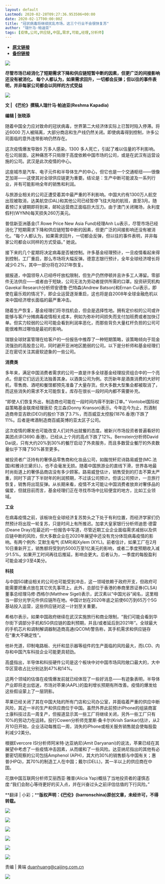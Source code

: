 ```yaml
---
layout: default
Lastmod: 2020-02-28T09:27:36.953506+00:00
date: 2020-02-17T00:00:00Z
title: "冠状病毒将继续扰乱市场，这三个行业不会很快复苏"
author: "瑞什马·帕迪亚"
tags: [疫情,公司,供应链,中国,需求,可能,经理,分析师]
---
```


* [**原文链接**](http://mp.weixin.qq.com/s?__biz=MzI0MjU2NTA1Mg==&mid=2247494724&idx=3&sn=61b4a3b6e60e27aeeab619509378fb7a&chksm=e978c697de0f4f81221bd100ac16223ea41537862916012238d74f703b5d1bdc0e1292875b39#rd)
* [**备份链接**](http://archive.today/un0ED)


![](/images/post/5320e632b3814c1cb75f304392fde952.jpg)

**尽管市场已经消化了短期需求下降和供应链短暂中断的因素，但更广泛的间接影响还没有被消化。 每个人都认为，如果需求回升，一切都会反弹；但以往的事件表明，并非每家公司都会以同样的方式受益**  

  

![](/images/post/8c17fe9bcd5a244d9b9019361d97a84d.jpg)

**********文 | 《巴伦》撰稿人瑞什马·帕迪亚(Reshma Kapadia)**********

**********编辑 | 张晓添**********

随着中国全力应对致命的冠状病毒，世界第二大经济体实际上已暂时陷入停滞。将近6000 万人被隔离，大部分商店和生产线仍然关闭。即使病毒得到控制，许多公司面临的意外连带影响仍然存在。

这次疫情爆发导致6 万多人感染，1300 多人死亡，引起了难以估量的不利影响。在公司层面，这种痛苦不只局限于高度依赖中国市场的公司，或是在武汉有运营设施的公司。武汉是此次疫情的中心。

这座城市是汽车、电子元件和半导体生产的中心，但它也是一个交通枢纽——很像芝加哥——这使其对全球供应链更为重要。结论是：生产中断可能波及一系列行业，并有可能影响全年的销售和利润。

与旅游业相关的公司正遭受着其中最严重的不利影响。中国大约有1300万人航空出现被取消，达美航空(DAL)和其他公司已经暂停飞往大陆的航班，直至3月。随着预订关键期即将到来，邮轮运营商正面临巨大压力。由于澳门关闭赌场，永利度假村(WYNN)每天损失260万美元。

普信新亚洲基金(T.Rowe Price New Asia Fund)经理Anh Lu表示，尽管市场已经消化了短期需求下降和供应链短暂中断的因素，但更广泛的间接影响还没有被消化。“每个人都认为，如果需求回升，一切都会反弹，但以往的事件表明，并非每家公司都会以同样的方式受益。” 她说。

接下来的几个星期将决定病毒是否被控制。许多基金经理预计，一旦疫情看起来得到控制，工厂重启，那么市场将大幅反弹。德意志银行预计，全年全球经济增长将减少0.2%，其中一部分将在2021年恢复。

据报道，中国领导人已经呼吁放松限制，但生产仍然停顿并且许多工人滞留。零部件无法供应——或者由于短缺，公司无法为劳动者提供所需的口罩。投资研究机构Gavekal Research分析师安德鲁·巴特森(Andrew Batson)和Ernan Cui表示，即使在最乐观的情况下，即企业运营逐渐重启，这也将是自2008年全球金融危机以来中国经济增长面临的最严重冲击。

随着生产恢复，基金经理们将寻找机会，但会是选择性地。拥有定价权的公司或许能够与客户分摊病毒疫情相关成本，例如为弥补时间损失而支付加班费或者加快订单。但实力较弱的公司可能会看到利润率恶化，而那些背负大量杠杆负担的公司可能很难熬过哪怕是最初的影响。

瑞银全球财富管理在给客户的一份报告中推荐了一种短期策略，该策略倾向于现金流强劲的高股息公司，同时避开亚洲地区脆弱的公司。以下是分析师和基金经理们正在密切关注其疲软迹象的一些公司。

**消费类**

多年来，满足中国消费者需求的公司一直是许多全球基金经理投资组合中的一个亮点。但是它们远远无法独善其身。以酒类公司为例。农历新年是酒类消费的大好时机，零售商、酒吧和餐馆都预先准备了大量存货。但大多数大型集会都被取消了，而这些消失的需求不太可能恢复。库存在很长一段时间内都不需要补充。  

“即使人们恢复外出，制造商也可能在一段时间内得不到新订单。” Vontobel国际权益策略基金联席经理唐尼·克兰森(Donny Kranson)表示。今年迄今为止，烈酒制造商帝亚吉欧(DEO)的股价下跌了3.7%，而百威亚太控股(1876.香港)下跌了11%。后者是啤酒制造商百威英博的亚太区子公司。

这次疫情的爆发也可能改变人们对外出就餐的态度。被新兴市场投资者普遍看好的美团点评(3690.香港)，已经从上个月的高点下跌了12%。Bernstein分析师David Dai说，只有大约20%到30%的餐厅启动了外卖服务，而且多数营业餐厅的外卖数量似乎下降了50%甚至更多。

被投资者广泛持有的奢侈品零售商和化妆品公司，如酩悦轩尼诗路易威登(MC.法国)和雅诗兰黛(EL)，也不会毫发无损。随着中国旅游业的直线下滑，世界各地最时尚街道上的奢侈品商店没有多少顾客。路易威登估计，销售受到的打击不算太严重，同时下调了下半财年的利润预期，不过该公司预计。但该公司预计，一旦旅行恢复，销售将出现反弹。从长期来看，疫情不太可能让中国消费者放弃对奢侈品的偏爱，但就目前而言，基金经理们正在寻找市场中比较便宜的地方，比如工业领域。

**工业**

在病毒疫情之前，该板块在全球经济复苏势头之下处于有利位置，而经济学家们仍然预计将出现一轮复苏，只是时间上有所推迟。加拿大皇家银行分析师迪恩·德雷(Deane Dray)在最近的一份报告中写道，尽管近期工业企业面临需求减弱以及供应链中断的风险，但大多数企业在2020年展望中还没有充分体现病毒疫情的影响。有两个例外: 艾默生电气 (EMR)和Xylem (XYL)。前者估计，如果工厂在2月10日重新开工，销售额将受到约5000万至1亿美元的影响，或者二季度预期收入减少1.5%。如果开工时间再往后推延，影响会更大。后者认为，一季度的每股盈利可能会减少3至4美分。

**科技**

与中国5G建设相关的公司也可能受到冲击，这一领域依赖于政府开支，但政府可能需要把重点放在其它优先事项上。此外，总部位于香港的券商里昂证券(CLSA)董事总经理马修·西格尔(Matthew Sigel)表示，武汉素以“中国光谷”闻名，这里相当一部分光学元件供应链所在地。中国计划在2020年底之前使60万到65万个5G基站投入运营，这些供应链对这一计划至关重要。

希格尔表示，如果中国政府继续在武汉实施旅行和商业限制，“我们可能会看到华尔街下调部分手机和5G供应链的盈利预期，并且/或者延后到2021年”。全球最大的手机芯片和调制解调器制造商高通(QCOM)警告称，其手机需求和供应链存在“重大不确定性”。

他补充道，印制电路板、光纤和显示器等组件的生产面临的风险最大，而LCD、内存和中国汽车科技企业可能更具韧劲。

高盛指出，半导体和科技硬件公司是这个板块中对中国市场风险敞口最大的，大中华区营收占比分别达到47%和14%。

这两个领域的估值在疫情爆发前就已经体现了一些好消息——有迹象表明，半导体产业即将走出低迷，市场对苹果(AAPL)的盈利增长预期有所改善。疫情的爆发给这些假设蒙上了一层阴影。

苹果已经关闭了其在中国大陆的所有门店和公司办公室，并面临着严重的供应中断风险，其近一半的生产和供应商位于中国。虽然外界此前预计iPhone的组装商富士康科技过去一周复产，但报道显示其一些工厂将继续关闭，另外一些工厂只有10%的劳动力在运转。投行Cowen分析师克里斯·桑卡尔(Krish Sankar)估计，从2月10日开始，企业活动每推后一周，消失的iPhone或相关服务销售就会使每股盈利减少2美分。

根据Evercore ISI分析师阿米特·达亚纳尼(Amit Daryanani)的说法，苹果已经在其展望中考虑了一些疫情冲击因素，从而缓和了一些风险。达亚纳尼指出的其他有必要密切观察的公司包括Amphenol (APH)，其大约30%的销售额与中国有关；惠普(HPQ)，其70%的制造工人在中国；戴尔(DELL)，其一半以上的供应商在中国。

花旗中国互联网分析师艾丽西亚·雅普(Alicia Yap)概括了当地投资者的谨慎态度:“我们会耐心等待更好的买入点，并在兴奋过头之前评估估值的下行风险。”

**翻译 | 小彩；****版权声明：《巴伦》(barronschina)原创文章，未经许可，不得转载。**

![](/images/post/4b742a661d0e919a4a17b70f9f588399.jpg)

[![](/images/post/e83488e4584703569c24f9c2ac65c611.jpg)](http://mp.weixin.qq.com/s?__biz=MzI0MjU2NTA1Mg==&mid=2247494656&idx=1&sn=9443d007980269768d6b45e7f30be4e1&chksm=e978c6d3de0f4fc53bf4d3ce197ca3bcb4c49649cab0ea67f4c173285f6af55df543af39efb2&scene=21#wechat_redirect)

[![](/images/post/5acb1fb6ae27d714395697d0aa463778.jpg)](http://mp.weixin.qq.com/s?__biz=MzI0MjU2NTA1Mg==&mid=2247494656&idx=2&sn=75db5e079074feab96365d605403c6cd&chksm=e978c6d3de0f4fc52ddc3728159593bfe7dc4965c375e2ecf9a991a526ac0e3f64d130e8cda1&scene=21#wechat_redirect)

[![](/images/post/c331174dbb949992a67ac997dbbaf23a.jpg)](http://mp.weixin.qq.com/s?__biz=MzI0MjU2NTA1Mg==&mid=2247494615&idx=1&sn=cfb6561b5609984077953e11e625c126&chksm=e978c104de0f4812f83da74522476dd3d3f34148f522d30ed96168060f4ab1b74d4d0680f5b4&scene=21#wechat_redirect)

[![](/images/post/c4296dcbe8b6dc4aed3346057f8ec7cc.jpg)](http://mp.weixin.qq.com/s?__biz=MzI0MjU2NTA1Mg==&mid=2247494596&idx=1&sn=584063c967bdc35ff9362a3069b8101b&chksm=e978c117de0f480127112014deb2d50e216d23e34f71f4b4eceb93248080d2a73e925b9c1738&scene=21#wechat_redirect)

  

![](/images/post/0bfacd95f27024a02563812db9efc399.jpg)

  

责编 | 黄端 duanhuang@caijing.com.cn

![](/images/post/1593d2afe45b2b67af2d2b6286b487c5.jpg)


